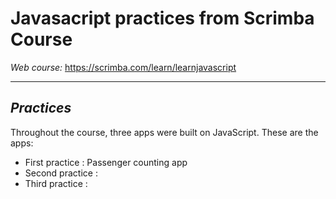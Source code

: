 # Javasacript practices from Scrimba Course

*Web course:* https://scrimba.com/learn/learnjavascript

---

## *Practices*

Throughout the course, three apps were built on JavaScript. These are the apps:

+ First practice : Passenger counting app
+ Second practice :
+ Third practice :
